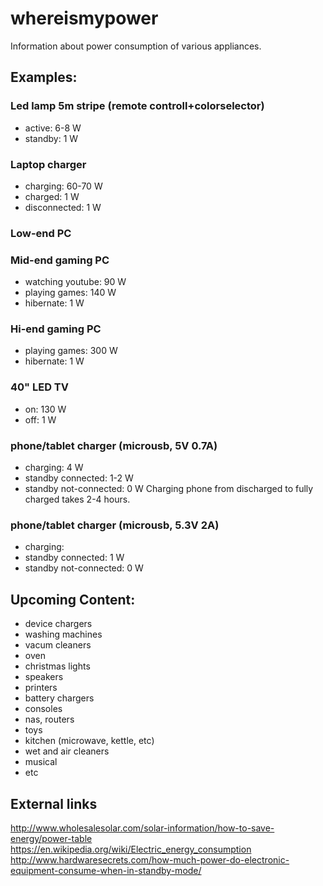 # whereismypower
Information about power consumption of various appliances.




## Examples:

### Led lamp 5m stripe (remote controll+colorselector)
* active: 6-8 W
* standby: 1 W


### Laptop charger
* charging: 60-70 W
* charged: 1 W
* disconnected: 1 W

### Low-end PC


### Mid-end gaming PC
* watching youtube: 90 W
* playing games: 140 W
* hibernate: 1 W


### Hi-end gaming PC
* playing games: 300 W
* hibernate: 1 W

### 40" LED TV
* on: 130 W
* off: 1 W
 
### phone/tablet charger (microusb, 5V 0.7A)
* charging: 4 W
* standby connected: 1-2 W
* standby not-connected: 0 W
Charging phone from discharged to fully charged takes 2-4 hours.

### phone/tablet charger (microusb, 5.3V 2A)
* charging: 
* standby connected: 1 W
* standby not-connected: 0 W


## Upcoming Content:

* device chargers
* washing machines
* vacum cleaners
* oven
* christmas lights
* speakers
* printers
* battery chargers
* consoles
* nas, routers
* toys
* kitchen (microwave, kettle, etc)
* wet and air cleaners
* musical
* etc

## External links

http://www.wholesalesolar.com/solar-information/how-to-save-energy/power-table
https://en.wikipedia.org/wiki/Electric_energy_consumption
http://www.hardwaresecrets.com/how-much-power-do-electronic-equipment-consume-when-in-standby-mode/
